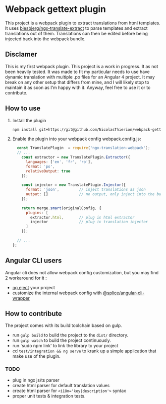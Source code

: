 # Webpack gettext plugin

This project is a webpack plugin to extract translations from html templates.
It uses [biesbjerg/ngx-translate-extract](https://github.com/biesbjerg/ngx-translate-extract) to parse templates and extract translations
out of them. Translations can then be edited before being injected back into the webpack bundle.

## Disclamer 
This is my first webpack plugin. This project is a work in progress. It as not been heavily tested. 
It was made to fit my particular needs to use have dynamic translation with multiple .po files for an Angular 4 project.
It may break on any other setup that differs from mine, and I will likely stop to maintain it as soon as I'm happy with it.
Anyway, feel free to use it or to contribute. 

## How to use
1. Install the plugin
    ```sh
    npm install git+https://git@github.com/NicolasThierion/webpack-gettext-plugin.git
    ```
2. Enable the plugin into your webpack config
webpack.config.js: 
    ```js
      const TranslatePlugin  = require('ngx-translation-webpack');
      // ...
        const extractor = new TranslatePlugin.Extractor({
          languages: ['en', 'fr', 'ro'],
          format: 'po',
          relativeOutput: true
        });
      
        const injector = new TranslatePlugin.Injector({
          format: 'json',         // inject translations as json
          output: []              // no output, only inject into the bundle
        });
      
        return merge.smart(originalConfig, {
          plugins: [
            extractor.html,       // plug in html extractor
            injector              // plug in translation injector
          ]
        });
        
      // ...
    };
    ```
## Angular CLI users
Angular cli does not allow webpack config customization, but you may find 2 workaround for it : 
 - [ng eject](https://github.com/angular/angular-cli/wiki/eject) your project
 - customize the internal webpack config with [@splice/angular-cli-wrapper ](https://www.npmjs.com/package/@splice/angular-cli-wrapper)

## How to contribute 
The project comes with its build toolchain based on gulp.
 - run `gulp build` to build the project to the `dist/` directory.
 - run `gulp watch` to build the project continuously.
 - run 'sudo npm link' to link the library to your project 
 - cd `test/integration && ng serve` to krank up a simple application that make use of the plugin.

### TODO 
- plug in ngx js/ts parser
- create html parser for default translation values
- create html parser for `<i18n='key|description'>` syntax
- proper unit tests & integration tests.
 

